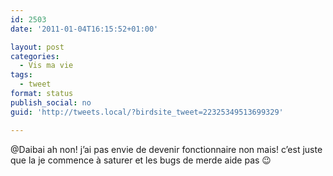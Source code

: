 ```yaml
---
id: 2503
date: '2011-01-04T16:15:52+01:00'

layout: post
categories:
  - Vis ma vie
tags:
  - tweet
format: status
publish_social: no
guid: 'http://tweets.local/?birdsite_tweet=22325349513699329'

---
```


@Daibai ah non! j’ai pas envie de devenir fonctionnaire non mais! c’est juste que la je commence à saturer et les bugs de merde aide pas 😉